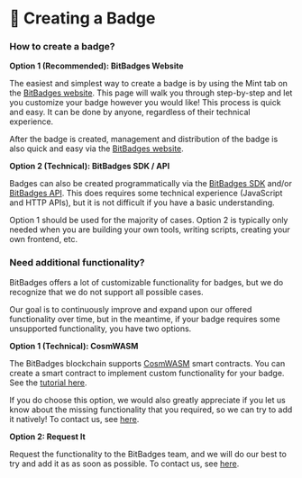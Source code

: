 # 🏅 Creating a Badge

### **How to create a badge?**

**Option 1 (Recommended): BitBadges Website**

The easiest and simplest way to create a badge is by using the Mint tab on the [BitBadges website](https://bitbadges.io). This page will walk you through step-by-step and let you customize your badge however you would like! This process is quick and easy. It can be done by anyone, regardless of their technical experience.

After the badge is created, management and distribution of the badge is also quick and easy via the [BitBadges website](https://bitbadges.io).

**Option 2 (Technical): BitBadges SDK / API**

Badges can also be created programmatically via the [BitBadges SDK](broken-reference) and/or [BitBadges API](../indexer-api/api/). This does requires some technical experience (JavaScript and HTTP APIs), but it is not difficult if you have a basic understanding.

Option 1 should be used for the majority of cases. Option 2 is typically only needed when you are building your own tools, writing scripts, creating your own frontend, etc.&#x20;

###

### **Need additional functionality?**

BitBadges offers a lot of customizable functionality for badges, but we do recognize that we do not support all possible cases.&#x20;

Our goal is to continuously improve and expand upon our offered functionality over time, but in the meantime, if your badge requires some unsupported functionality, you have two options.

**Option 1 (Technical): CosmWASM**

The BitBadges blockchain supports [CosmWASM](https://cosmwasm.com/) smart contracts. You can create a smart contract to implement custom functionality for your badge. See the [tutorial here](../for-developers/tutorials/use-cosmwasm.md).

If you do choose this option, we would also greatly appreciate if you let us know about the missing functionality that you required, so we can try to add it natively! To contact us, see [here](team-contact-us.md).

**Option 2: Request It**

Request the functionality to the BitBadges team, and we will do our best to try and add it as as soon as possible. To contact us, see [here](team-contact-us.md).


